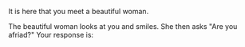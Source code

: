 It is here that you meet a beautiful woman.

The beautiful woman looks at you and smiles. She then asks "Are you afriad?" Your response is:
